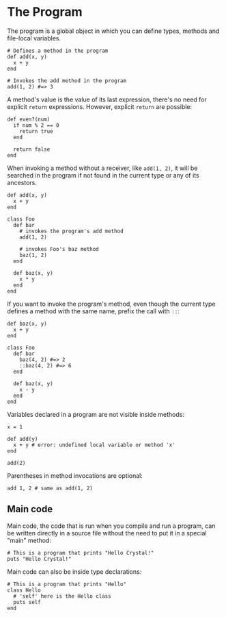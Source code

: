 # The Program

The program is a global object in which you can define types, methods and file-local variables.

```crystal
# Defines a method in the program
def add(x, y)
  x + y
end

# Invokes the add method in the program
add(1, 2) #=> 3
```

A method's value is the value of its last expression, there's no need for explicit `return` expressions. However, explicit `return` are possible:

```crystal
def even?(num)
  if num % 2 == 0
    return true
  end

  return false
end
```

When invoking a method without a receiver, like `add(1, 2)`, it will be searched in the program if not found in the current type or any of its ancestors.

```crystal
def add(x, y)
  x + y
end

class Foo
  def bar
    # invokes the program's add method
    add(1, 2)

    # invokes Foo's baz method
    baz(1, 2)
  end

  def baz(x, y)
    x * y
  end
end
```

If you want to invoke the program's method, even though the current type defines a method with the same name, prefix the call with `::`:

```crystal
def baz(x, y)
  x + y
end

class Foo
  def bar
    baz(4, 2) #=> 2
    ::baz(4, 2) #=> 6
  end

  def baz(x, y)
    x - y
  end
end
```

Variables declared in a program are not visible inside methods:

```crystal
x = 1

def add(y)
  x + y # error: undefined local variable or method 'x'
end

add(2)
```

Parentheses in method invocations are optional:

```crystal
add 1, 2 # same as add(1, 2)
```

## Main code

Main code, the code that is run when you compile and run a program, can be written directly in a source file without the need to put it in a special "main" method:

```crystal
# This is a program that prints "Hello Crystal!"
puts "Hello Crystal!"
```

Main code can also be inside type declarations:

```crystal
# This is a program that prints "Hello"
class Hello
  # 'self' here is the Hello class
  puts self
end
```
